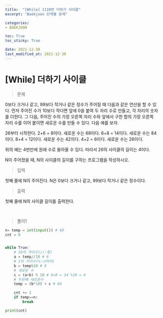 ```yaml
---
title:  "[While] 1110번 더하기 사이클"
excerpt: "Baekjoon 단계별 문제"

categories:
- BAEKJOON

toc: True
toc_sticky: True

date: 2021-12-30
last_modified_at: 2021-12-30
---
```


# [While] 더하기 사이클

> 문제

0보다 크거나 같고, 99보다 작거나 같은 정수가 주어질 때 다음과 같은 연산을 할 수 있다. 먼저 주어진 수가 10보다 작다면 앞에 0을 붙여 두 자리 수로 만들고, 각 자리의 숫자를 더한다. 그 다음, 주어진 수의 가장 오른쪽 자리 수와 앞에서 구한 합의 가장 오른쪽 자리 수를 이어 붙이면 새로운 수를 만들 수 있다. 다음 예를 보자.

26부터 시작한다. 2+6 = 8이다. 새로운 수는 68이다. 6+8 = 14이다. 새로운 수는 84이다. 8+4 = 12이다. 새로운 수는 42이다. 4+2 = 6이다. 새로운 수는 26이다.

위의 예는 4번만에 원래 수로 돌아올 수 있다. 따라서 26의 사이클의 길이는 4이다.

N이 주어졌을 때, N의 사이클의 길이를 구하는 프로그램을 작성하시오.

> 입력

첫째 줄에 N이 주어진다. N은 0보다 크거나 같고, 99보다 작거나 같은 정수이다.


> 출력

첫째 줄에 N의 사이클 길이를 출력한다.

<br>

> 풀이1

```python
n= temp = int(input()) # 68
cnt = 0


while True:
    # 10의 자리수(//:몫)
    a = temp//10 # 6
    # 1의 자리수(%:나머지)
    b = temp%10 # 8
    # 새로운 수
    c = (a+b) % 10 # 6+8 = 14 %10 = 4
    # 두번째 새로운수
    temp = (b*10) + c # 84

    cnt += 1
    if temp==n:
        break

print(cnt)
```


